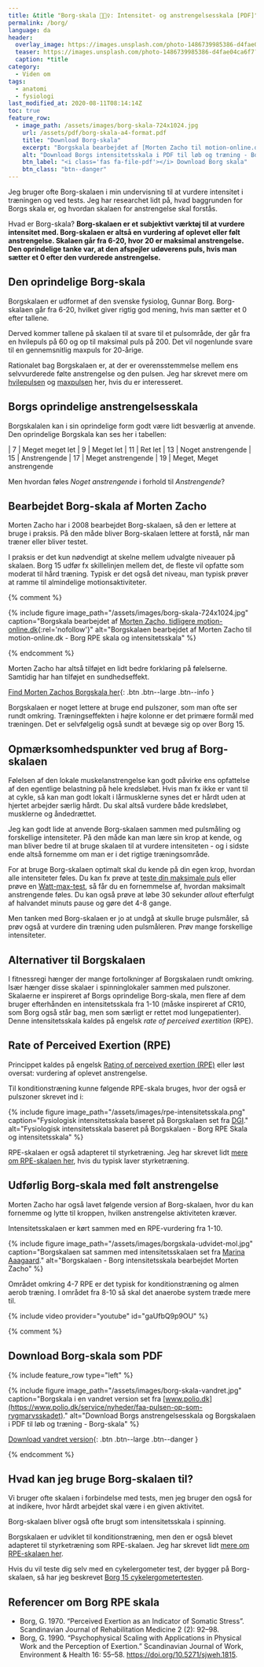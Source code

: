 ```yaml
---
title: &title "Borg-skala 🚴🏃‍♀️: Intensitet- og anstrengelsesskala [PDF]"
permalink: /borg/
language: da
header:
  overlay_image: https://images.unsplash.com/photo-1486739985386-d4fae04ca6f7?ixlib=rb-1.2.1&ixid=eyJhcHBfaWQiOjEyMDd9&auto=format&fit=crop&w=1652&q=80
  teaser: https://images.unsplash.com/photo-1486739985386-d4fae04ca6f7?ixlib=rb-1.2.1&ixid=eyJhcHBfaWQiOjEyMDd9&auto=format&fit=crop&w=400&q=80
  caption: *title
category:
  - Viden om
tags:
  - anatomi
  - fysiologi
last_modified_at: 2020-08-11T08:14:14Z
toc: true
feature_row:
  - image_path: /assets/images/borg-skala-724x1024.jpg
    url: /assets/pdf/borg-skala-a4-format.pdf
    title: "Download Borg-skala"
    excerpt: "Borgskala bearbejdet af [Morten Zacho til motion-online.dk](https://web.archive.org/web/20150316130540/http://www.motion-online.dk/konditionstraening/kondition_-_artikler/borg-skala_paa_den_brugbare_maade/){:rel='nofollow'}. Set fra [hjerteforeningen.dk](https://hjerteforeningen.dk/motion/2018/02/27/intensitet-borgskala-og-puls/)."
    alt: "Download Borgs intensitetsskala i PDF til løb og træning - Borg -skala"
    btn_label: "<i class='fas fa-file-pdf'></i> Download Borg skala"
    btn_class: "btn--danger"
---
```


Jeg bruger ofte Borg-skalaen i min undervisning til at vurdere intensitet i træningen og ved tests. Jeg har researchet lidt på, hvad baggrunden for Borgs skala er, og hvordan skalaen for anstrengelse skal forstås.

Hvad er Borg-skala? **Borg-skalaen er et subjektivt værktøj til at vurdere intensitet med. Borg-skalaen er altså en vurdering af oplevet eller følt anstrengelse. Skalaen går fra 6-20, hvor 20 er maksimal anstrengelse. Den oprindelige tanke var, at den afspejler udøverens puls, hvis man sætter et 0 efter den vurderede anstrengelse.** 

## Den oprindelige Borg-skala
 
Borgskalaen er udformet af den svenske fysiolog, Gunnar Borg. Borg-skalaen går fra 6-20, hvilket giver rigtig god mening, hvis man sætter et 0 efter tallene.

Derved kommer tallene på skalaen til at svare til et pulsområde, der går fra en hvilepuls på 60 og op til maksimal puls på 200. Det vil nogenlunde svare til en gennemsnitlig maxpuls for 20-årige. 

Rationalet bag Borgskalaen er, at der er overensstemmelse mellem ens selvvurderede følte anstrengelse og den pulsen.
Jeg har skrevet mere om [hvilepulsen](/hvilepuls/) og [maxpulsen](/test-max-puls/) her, hvis du er interesseret.

## Borgs oprindelige anstrengelsesskala
 
Borgskalalen kan i sin oprindelige form godt være lidt besværlig at anvende. Den oprindelige Borgskala kan ses her i tabellen:
 
| 7 | Meget meget let
| 9 | Meget let
| 11 | Ret let
| 13 | Noget anstrengende
| 15 | Anstrengende 
| 17 | Meget anstrengende 
| 19 | Meget, Meget anstrengende
 
Men hvordan føles _Noget anstrengende_ i forhold til _Anstrengende_? 
 
## Bearbejdet Borg-skala af Morten Zacho
 
Morten Zacho har i 2008 bearbejdet Borg-skalaen, så den er lettere at bruge i praksis. På den måde bliver Borg-skalaen lettere at forstå, når man træner eller bliver testet.

I praksis er det kun nødvendigt at skelne mellem udvalgte niveauer på skalaen. Borg 15 udfør fx skillelinjen mellem det, de fleste vil opfatte som moderat til hård træning. Typisk er det også det niveau, man typisk prøver at ramme til almindelige motionsaktiviteter.

{% comment %}

{% include figure image_path="/assets/images/borg-skala-724x1024.jpg" caption="Borgskala bearbejdet af [Morten Zacho, tidligere motion-online.dk](https://web.archive.org/web/20150316130540/http://www.motion-online.dk/konditionstraening/kondition_-_artikler/borg-skala_paa_den_brugbare_maade/){:rel='nofollow'}" alt="Borgskalaen bearbejdet af Morten Zacho til motion-online.dk - Borg RPE skala og intensitetsskala" %}

{% endcomment %}

Morten Zacho har altså tilføjet en lidt bedre forklaring på følelserne. Samtidig har han tilføjet en sundhedseffekt.

[Find Morten Zachos Borgskala her](https://hjerteforeningen.dk/wp-content/uploads/2016/11/borg-skala-a4-format.pdf){: .btn .btn--large .btn--info }

Borgskalaen er noget lettere at bruge end pulszoner, som man ofte ser rundt omkring. Træningseffekten i højre kolonne er det primære formål med træningen. Det er selvfølgelig også sundt at bevæge sig op over Borg 15.

## Opmærksomhedspunkter ved brug af Borg-skalaen

Følelsen af den lokale muskelanstrengelse kan godt påvirke ens opfattelse af den egentlige belastning på hele kredsløbet. Hvis man fx ikke er vant til at cykle, så kan man godt lokalt i lårmusklerne synes det er hårdt uden at hjertet arbejder særlig hårdt. Du skal altså vurdere både kredsløbet, musklerne og åndedrættet.

Jeg kan godt lide at anvende Borg-skalaen sammen med pulsmåling og forskellige intensiteter. På den måde kan man lære sin krop at kende, og man bliver bedre til at bruge skalaen til at vurdere intensiteten - og i sidste ende altså fornemme om man er i det rigtige træningsområde. 

For at bruge Borg-skalaen optimalt skal du kende på din egen krop, hvordan alle intensiteter føles. Du kan fx prøve at [teste din maksimale puls](/test-max-puls/) eller prøve en [Watt-max-test](/kondital-wattmax/), så får du en fornemmelse af, hvordan maksimalt anstrengende føles. Du kan også prøve at løbe 30 sekunder _allout_ efterfulgt af halvandet minuts pause og gøre det 4-8 gange.

Men tanken med Borg-skalaen er jo at undgå at skulle bruge pulsmåler, så prøv også at vurdere din træning uden pulsmåleren. Prøv mange forskellige intensiteter.

## Alternativer til Borgskalaen

I fitnessregi hænger der mange fortolkninger af Borgskalaen rundt omkring. Især hænger disse skalaer i spinninglokaler sammen med pulszoner. Skalaerne er inspireret af Borgs oprindelige Borg-skala, men flere af dem bruger efterhånden en intensitetsskala fra 1-10 (måske inspireret af CR10, som Borg også står bag, men som særligt er rettet mod lungepatienter). Denne intensitetsskala kaldes på engelsk _rate of perceived exertition_ (RPE).

## Rate of Perceived Exertion (RPE)

Princippet kaldes på engelsk [Rating of perceived exertion (RPE)](https://en.wikipedia.org/wiki/Rating_of_perceived_exertion) eller løst oversat: vurdering af oplevet anstrengelse.

Til konditionstræning kunne følgende RPE-skala bruges, hvor der også er pulszoner skrevet ind i:

{% include figure image_path="/assets/images/rpe-intensitetsskala.png" caption="Fysiologisk intensitetsskala baseret på Borgskalaen set fra [DGI](https://www.dgi.dk/butikken/intensitetsskala-indoor-cycling-137-x-200)." alt="Fysiologisk intensitetsskala baseret på Borgskalaen - Borg RPE Skala  og intensitetsskala" %}

RPE-skalaen er også adapteret til styrketræning. Jeg har skrevet lidt [mere om RPE-skalaen her](/rpe/), hvis du typisk laver styrketræning.

## Udførlig Borg-skala med følt anstrengelse

Morten Zacho har også lavet følgende version af Borg-skalaen, hvor du kan fornemme og lytte til kroppen, hvilken anstrengelse aktiviteten kræver.
 
Intensitetsskalaen er kørt sammen med en RPE-vurdering fra 1-10.

{% include figure image_path="/assets/images/borgskala-udvidet-mol.jpg" caption="Borgskalaen sat sammen med intensitetsskalaen set fra [Marina Aaagaard](http://marinaaagaardblog.com/2019/09/18/borg-skala-vurdering-af-oplevet-anstrengelse/)." alt="Borgskalaen - Borg intensitetsskala bearbejdet Morten Zacho" %}

Området omkring 4-7 RPE er det typisk for konditionstræning og almen aerob træning. I området fra 8-10 så skal det anaerobe system træde mere til.

{% include video provider="youtube" id="gaUfbQ9p9OU" %}

{% comment %}

## Download Borg-skala som PDF

{% include feature_row type="left" %}

{% include figure image_path="/assets/images/borg-skala-vandret.jpg" caption="Borgskala i en vandret version set fra [www.polio.dk](https://www.polio.dk/service/nyheder/faa-pulsen-op-som-rygmarvsskadet)." alt="Download Borgs anstrengelsesskala og Borgskalaen i PDF til løb og træning - Borg-skala" %}

[<i class='fas fa-file-pdf'></i> Download vandret version](/assets/pdf/borg-skala-vandret.pdf){: .btn .btn--large .btn--danger }

{% endcomment %}

## Hvad kan jeg bruge Borg-skalaen til?

Vi bruger ofte skalaen i forbindelse med tests, men jeg bruger den også for at indikere, hvor hårdt arbejdet skal være i en given aktivitet.

Borg-skalaen bliver også ofte brugt som intensitetsskala i spinning.

Borgskalaen er udviklet til konditionstræning, men den er også blevet adapteret til styrketræning som RPE-skalaen. Jeg har skrevet lidt [mere om RPE-skalaen her](/rpe/).

Hvis du vil teste dig selv med en cykelergometer test, der bygger på Borg-skalaen, så har jeg beskrevet [Borg 15 cykelergometertesten](/kondital-borg15/). 

## Referencer om Borg RPE skala

- Borg, G. 1970. “Perceived Exertion as an Indicator of Somatic Stress”. Scandinavian Journal of Rehabilitation Medicine 2 (2): 92–98.
- Borg, G. 1990. “Psychophysical Scaling with Applications in Physical Work and the Perception of Exertion.” Scandinavian Journal of Work, Environment & Health 16: 55–58. <https://doi.org/10.5271/sjweh.1815>.
